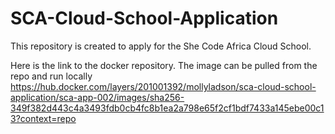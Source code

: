 # SCA-Cloud-School-Application
This repository is created to apply for the She Code Africa Cloud School.

Here is the link to the docker repository. The image can be pulled from the repo and run locally 
https://hub.docker.com/layers/201001392/mollyladson/sca-cloud-school-application/sca-app-002/images/sha256-349f382d443c4a3493fdb0cb4fc8b1ea2a798e65f2cf1bdf7433a145ebe00c13?context=repo
